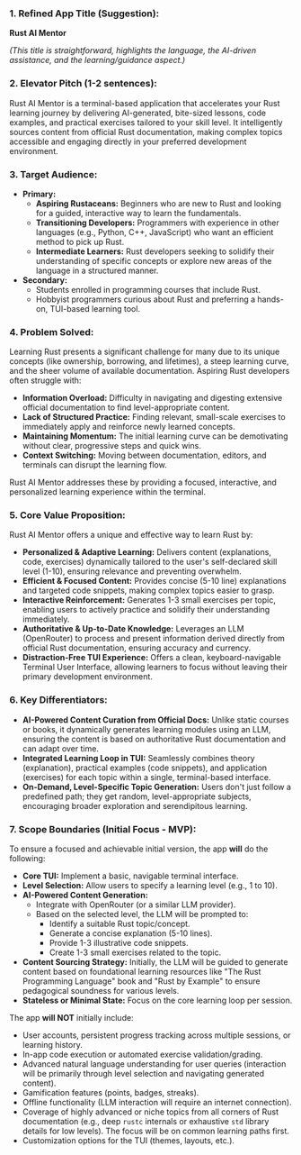 ### **1. Refined App Title (Suggestion):**

**Rust AI Mentor**

*(This title is straightforward, highlights the language, the AI-driven assistance, and the learning/guidance aspect.)*

### **2. Elevator Pitch (1-2 sentences):**

Rust AI Mentor is a terminal-based application that accelerates your Rust learning journey by delivering AI-generated, bite-sized lessons, code examples, and practical exercises tailored to your skill level. It intelligently sources content from official Rust documentation, making complex topics accessible and engaging directly in your preferred development environment.

### **3. Target Audience:**

*   **Primary:**
    *   **Aspiring Rustaceans:** Beginners who are new to Rust and looking for a guided, interactive way to learn the fundamentals.
    *   **Transitioning Developers:** Programmers with experience in other languages (e.g., Python, C++, JavaScript) who want an efficient method to pick up Rust.
    *   **Intermediate Learners:** Rust developers seeking to solidify their understanding of specific concepts or explore new areas of the language in a structured manner.
*   **Secondary:**
    *   Students enrolled in programming courses that include Rust.
    *   Hobbyist programmers curious about Rust and preferring a hands-on, TUI-based learning tool.

### **4. Problem Solved:**

Learning Rust presents a significant challenge for many due to its unique concepts (like ownership, borrowing, and lifetimes), a steep learning curve, and the sheer volume of available documentation. Aspiring Rust developers often struggle with:

*   **Information Overload:** Difficulty in navigating and digesting extensive official documentation to find level-appropriate content.
*   **Lack of Structured Practice:** Finding relevant, small-scale exercises to immediately apply and reinforce newly learned concepts.
*   **Maintaining Momentum:** The initial learning curve can be demotivating without clear, progressive steps and quick wins.
*   **Context Switching:** Moving between documentation, editors, and terminals can disrupt the learning flow.

Rust AI Mentor addresses these by providing a focused, interactive, and personalized learning experience within the terminal.

### **5. Core Value Proposition:**

Rust AI Mentor offers a unique and effective way to learn Rust by:

*   **Personalized & Adaptive Learning:** Delivers content (explanations, code, exercises) dynamically tailored to the user's self-declared skill level (1-10), ensuring relevance and preventing overwhelm.
*   **Efficient & Focused Content:** Provides concise (5-10 line) explanations and targeted code snippets, making complex topics easier to grasp.
*   **Interactive Reinforcement:** Generates 1-3 small exercises per topic, enabling users to actively practice and solidify their understanding immediately.
*   **Authoritative & Up-to-Date Knowledge:** Leverages an LLM (OpenRouter) to process and present information derived directly from official Rust documentation, ensuring accuracy and currency.
*   **Distraction-Free TUI Experience:** Offers a clean, keyboard-navigable Terminal User Interface, allowing learners to focus without leaving their primary development environment.

### **6. Key Differentiators:**

*   **AI-Powered Content Curation from Official Docs:** Unlike static courses or books, it dynamically generates learning modules using an LLM, ensuring the content is based on authoritative Rust documentation and can adapt over time.
*   **Integrated Learning Loop in TUI:** Seamlessly combines theory (explanation), practical examples (code snippets), and application (exercises) for each topic within a single, terminal-based interface.
*   **On-Demand, Level-Specific Topic Generation:** Users don't just follow a predefined path; they get random, level-appropriate subjects, encouraging broader exploration and serendipitous learning.

### **7. Scope Boundaries (Initial Focus - MVP):**

To ensure a focused and achievable initial version, the app **will** do the following:

*   **Core TUI:** Implement a basic, navigable terminal interface.
*   **Level Selection:** Allow users to specify a learning level (e.g., 1 to 10).
*   **AI-Powered Content Generation:**
    *   Integrate with OpenRouter (or a similar LLM provider).
    *   Based on the selected level, the LLM will be prompted to:
        *   Identify a suitable Rust topic/concept.
        *   Generate a concise explanation (5-10 lines).
        *   Provide 1-3 illustrative code snippets.
        *   Create 1-3 small exercises related to the topic.
*   **Content Sourcing Strategy:** Initially, the LLM will be guided to generate content based on foundational learning resources like "The Rust Programming Language" book and "Rust by Example" to ensure pedagogical soundness for various levels.
*   **Stateless or Minimal State:** Focus on the core learning loop per session.

The app **will NOT** initially include:

*   User accounts, persistent progress tracking across multiple sessions, or learning history.
*   In-app code execution or automated exercise validation/grading.
*   Advanced natural language understanding for user queries (interaction will be primarily through level selection and navigating generated content).
*   Gamification features (points, badges, streaks).
*   Offline functionality (LLM interaction will require an internet connection).
*   Coverage of highly advanced or niche topics from all corners of Rust documentation (e.g., deep `rustc` internals or exhaustive `std` library details for low levels). The focus will be on common learning paths first.
*   Customization options for the TUI (themes, layouts, etc.).
